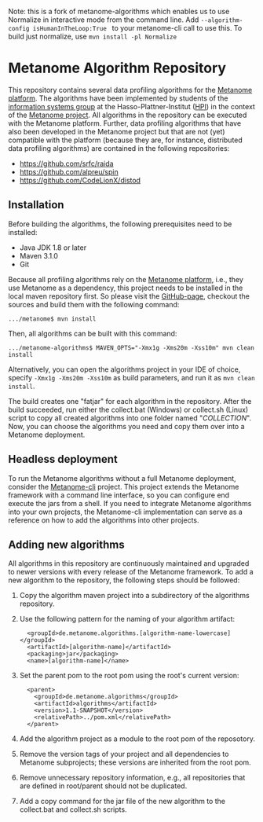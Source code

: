 Note: this is a fork of metanome-algorithms which enables us to use Normalize in interactive mode from the command line. Add `--algorithm-config isHumanInTheLoop:True
` to your metanome-cli call to use this.
To build just normalize, use `mvn install -pl Normalize`

# Metanome Algorithm Repository

This repository contains several data profiling algorithms for the [Metanome platform](https://github.com/HPI-Information-Systems/Metanome). The algorithms have been implemented by students of the [information systems group](https://hpi.de/naumann) at the Hasso-Plattner-Institut ([HPI](http://www.hpi.de)) in the context of the [Metanome project](https://hpi.de/naumann/projects/data-profiling-and-analytics/metanome-data-profiling.html). All algorithms in the repository can be executed with the Metanome platform. Further, data profiling algorithms that have also been developed in the Metanome project but that are not (yet) compatible with the platform (because they are, for instance, distributed data profiling algorithms) are contained in the following repositories:

* https://github.com/srfc/raida
* https://github.com/alpreu/spin
* https://github.com/CodeLionX/distod

## Installation

Before building the algorithms, the following prerequisites need to be installed:

* Java JDK 1.8 or later
* Maven 3.1.0
* Git

Because all profiling algorithms rely on the [Metanome platform](https://github.com/HPI-Information-Systems/Metanome), i.e., they use Metanome as a dependency, this project needs to be installed in the local maven repository first. So please visit the [GitHub-page](https://github.com/HPI-Information-Systems/Metanome), checkout the sources and build them with the following command:
```
.../metanome$ mvn install
```

Then, all algorithms can be built with this command:
```
.../metanome-algorithms$ MAVEN_OPTS="-Xmx1g -Xms20m -Xss10m" mvn clean install

```

Alternatively, you can open the algorithms project in your IDE of choice, specify `-Xmx1g -Xms20m -Xss10m` as build parameters, and run it as `mvn clean install`. 

The build creates one "fatjar" for each algorithm in the repository. After the build succeeded, run either the collect.bat (Windows) or collect.sh (Linux) script to copy all created algorithms into one folder named "_COLLECTION_". Now, you can choose the algorithms you need and copy them over into a Metanome deployment.

## Headless deployment

To run the Metanome algorithms without a full Metanome deployment, consider the [Metanome-cli](https://github.com/sekruse/metanome-cli) project. This project extends the Metanome framework with a command line interface, so you can configure end execute the jars from a shell. If you need to integrate Metanome algorithms into your own projects, the Metanome-cli implementation can serve as a reference on how to add the algorithms into other projects.

## Adding new algorithms

All algorithms in this repository are continuously maintained and upgraded to newer versions with every release of the Metanome framework. To add a new algorithm to the repository, the following steps should be followed:

1. Copy the algorithm maven project into a subdirectory of the algorithms repository.
1. Use the following pattern for the naming of your algorithm artifact:

    ```
      <groupId>de.metanome.algorithms.[algorithm-name-lowercase]</groupId>
      <artifactId>[algorithm-name]</artifactId>
      <packaging>jar</packaging>
      <name>[algorithm-name]</name>
    ```
1. Set the parent pom to the root pom using the root's current version:

    ```
      <parent>
        <groupId>de.metanome.algorithms</groupId>
        <artifactId>algorithms</artifactId>
        <version>1.1-SNAPSHOT</version>
        <relativePath>../pom.xml</relativePath>
      </parent>
    ```
1. Add the algorithm project as a module to the root pom of the reposotory.
1. Remove the version tags of your project and all dependencies to Metanome subprojects; these versions are inherited from the root pom.
1. Remove unnecessary repository information, e.g., all repositories that are defined in root/parent should not be duplicated.
1. Add a copy command for the jar file of the new algorithm to the collect.bat and collect.sh scripts.
